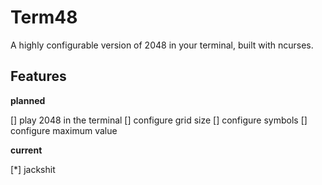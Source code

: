 # Term48

A highly configurable version of 2048 in your terminal, built with ncurses.

## Features

**planned**

[] play 2048 in the terminal
[] configure grid size
[] configure symbols
[] configure maximum value

**current**

[*] jackshit